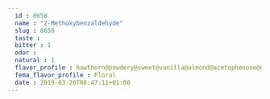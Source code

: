 ```yaml
---
  id : 8658
  name : "2-Methoxybenzaldehyde"
  slug : 8658
  taste : 
  bitter : 1
  odor : 
  natural : 1
  flavor_profile : hawthorn@powdery@sweet@vanilla@almond@acetophenone@guaiacol@bitter
  fema_flavor_profile : Floral
  date : 2019-03-26T08:47:11+01:00
---
```



